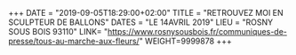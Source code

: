 +++
DATE = "2019-09-05T18:29:00+02:00"
TITLE = "RETROUVEZ MOI EN SCULPTEUR DE BALLONS"
DATES = "LE 14AVRIL 2019"
LIEU = "ROSNY SOUS BOIS 93110"
LINK= "https://www.rosnysousbois.fr/communiques-de-presse/tous-au-marche-aux-fleurs/"
WEIGHT=9999878
+++

